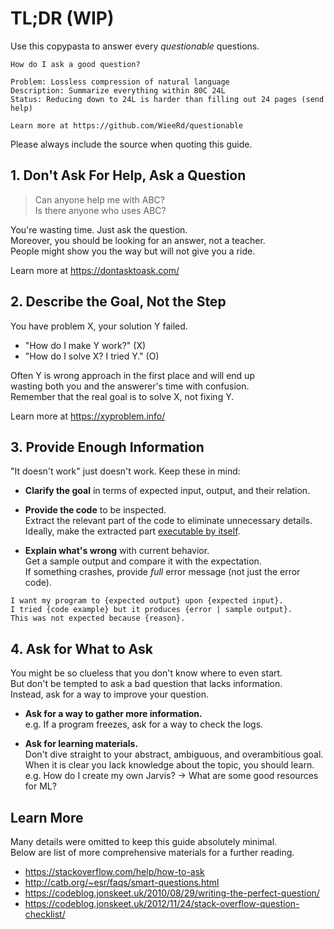 # TL;DR (WIP)

Use this copypasta to answer every *questionable* questions.  

```text
How do I ask a good question?

Problem: Lossless compression of natural language
Description: Summarize everything within 80C 24L
Status: Reducing down to 24L is harder than filling out 24 pages (send help)

Learn more at https://github.com/WieeRd/questionable
```

Please always include the source when quoting this guide.

## 1. Don't Ask For Help, Ask a Question

> Can anyone help me with ABC?  
> Is there anyone who uses ABC?

You're wasting time. Just ask the question.  
Moreover, you should be looking for an answer, not a teacher.  
People might show you the way but will not give you a ride.

Learn more at <https://dontasktoask.com/>

## 2. Describe the Goal, Not the Step

You have problem X, your solution Y failed.

- "How do I make Y work?" (X)
- "How do I solve X? I tried Y." (O)

Often Y is wrong approach in the first place and will end up  
wasting both you and the answerer's time with confusion.  
Remember that the real goal is to solve X, not fixing Y.

Learn more at <https://xyproblem.info/>

## 3. Provide Enough Information

"It doesn't work" just doesn't work. Keep these in mind:

- **Clarify the goal** in terms of expected input, output, and their relation.

- **Provide the code** to be inspected.  
  Extract the relevant part of the code to eliminate unnecessary details.  
  Ideally, make the extracted part [executable by itself][MRE].

- **Explain what's wrong** with current behavior.  
  Get a sample output and compare it with the expectation.  
  If something crashes, provide *full* error message (not just the error code).

```text
I want my program to {expected output} upon {expected input}.
I tried {code example} but it produces {error | sample output}.
This was not expected because {reason}.
```

[MRE]: https://stackoverflow.com/help/minimal-reproducible-example

## 4. Ask for What to Ask

You might be so clueless that you don't know where to even start.  
But don't be tempted to ask a bad question that lacks information.  
Instead, ask for a way to improve your question.

- **Ask for a way to gather more information.**  
  e.g. If a program freezes, ask for a way to check the logs.

- **Ask for learning materials.**  
  Don't dive straight to your abstract, ambiguous, and overambitious goal.  
  When it is clear you lack knowledge about the topic, you should learn.  
  e.g. How do I create my own Jarvis? → What are some good resources for ML?

## Learn More

Many details were omitted to keep this guide absolutely minimal.  
Below are list of more comprehensive materials for a further reading.

- <https://stackoverflow.com/help/how-to-ask>
- <http://catb.org/~esr/faqs/smart-questions.html>
- <https://codeblog.jonskeet.uk/2010/08/29/writing-the-perfect-question/>
- <https://codeblog.jonskeet.uk/2012/11/24/stack-overflow-question-checklist/>
